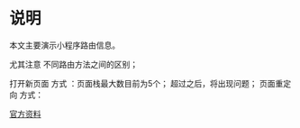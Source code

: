 # 说明

本文主要演示小程序路由信息。

尤其注意 不同路由方法之间的区别；

打开新页面 方式 ：页面栈最大数目前为5个； 超过之后，将出现问题；
页面重定向 方式：

[官方资料](https://mp.weixin.qq.com/debug/wxadoc/dev/framework/app-service/route.html)